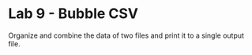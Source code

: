# Lab 9 - Bubble CSV <br />
Organize and combine the data of two files and print it to a single output file.
